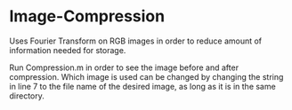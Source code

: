 # Image-Compression
Uses Fourier Transform on RGB images in order to reduce amount of information needed for storage.


Run Compression.m in order to see the image before and after compression. Which image is used can be changed by changing the string in line 7 to the file name of the desired image, as long as it is in the  same directory.
